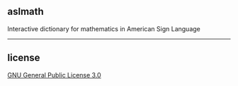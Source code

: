 ## aslmath

Interactive dictionary for mathematics in American Sign Language

---

## license

[GNU General Public License 3.0](LICENSE)
